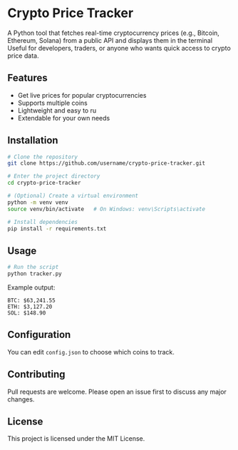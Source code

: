 # Crypto Price Tracker

 A Python tool that fetches real-time cryptocurrency prices (e.g., Bitcoin, Ethereum, Solana) from a public API and displays them in the terminal 
Useful for developers, traders, or anyone who wants quick access to crypto price data.

## Features
- Get live prices for popular cryptocurrencies
- Supports multiple coins
- Lightweight and easy to ru
- Extendable for your own needs

## Installation
```bash
# Clone the repository
git clone https://github.com/username/crypto-price-tracker.git

# Enter the project directory
cd crypto-price-tracker

# (Optional) Create a virtual environment
python -m venv venv
source venv/bin/activate   # On Windows: venv\Scripts\activate

# Install dependencies
pip install -r requirements.txt
```

## Usage
```bash
# Run the script
python tracker.py
```

Example output:
```
BTC: $63,241.55
ETH: $3,127.20
SOL: $148.90
```

## Configuration
You can edit `config.json` to choose which coins to track.

## Contributing
Pull requests are welcome. Please open an issue first to discuss any major changes.

## License
This project is licensed under the MIT License.
